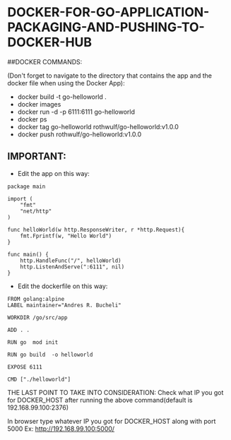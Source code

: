 # DOCKER-FOR-GO-APPLICATION-PACKAGING-AND-PUSHING-TO-DOCKER-HUB

##DOCKER COMMANDS:

(Don't forget to navigate to the directory that contains the app and the docker file when using the Docker App):

* docker build -t go-helloworld .
* docker images
* docker run -d -p 6111:6111 go-helloworld
* docker ps
* docker tag go-helloworld rothwulf/go-helloworld:v1.0.0
* docker push rothwulf/go-helloworld:v1.0.0

## IMPORTANT:
* Edit the app on this way:

```
package main

import (
    "fmt"
    "net/http"
)

func helloWorld(w http.ResponseWriter, r *http.Request){
    fmt.Fprintf(w, "Hello World")
}

func main() {
    http.HandleFunc("/", helloWorld)
    http.ListenAndServe(":6111", nil)
}
```

* Edit the dockerfile on this way:
    
```
FROM golang:alpine
LABEL maintainer="Andres R. Bucheli"

WORKDIR /go/src/app

ADD . .

RUN go  mod init

RUN go build  -o helloworld

EXPOSE 6111

CMD ["./helloworld"]
```

THE LAST POINT TO TAKE INTO CONSIDERATION:
Check what IP you got for DOCKER_HOST after running the above command(default is 192.168.99.100:2376)

In browser type whatever IP you got for DOCKER_HOST along with port 5000 Ex: http://192.168.99.100:5000/
